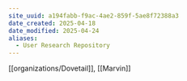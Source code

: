 ```yaml
---
site_uuid: a194fabb-f9ac-4ae2-859f-5ae8f72388a3
date_created: 2025-04-18
date_modified: 2025-04-24
aliases:
  - User Research Repository
---
```


[[organizations/Dovetail]], [[Marvin]]

